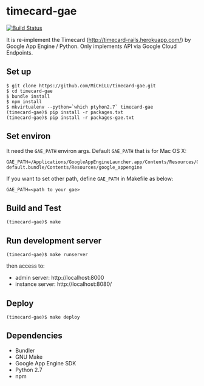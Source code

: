 timecard-gae
============

[![Build Status](https://travis-ci.org/MiCHiLU/timecard-gae.svg?branch=master)](https://travis-ci.org/MiCHiLU/timecard-gae)

It is re-implement the Timecard (http://timecard-rails.herokuapp.com/) by Google App Engine / Python.
Only implements API via Google Cloud Endpoints.

Set up
------

    $ git clone https://github.com/MiCHiLU/timecard-gae.git
    $ cd timecard-gae
    $ bundle install
    $ npm install
    $ mkvirtualenv --python=`which ptyhon2.7` timecard-gae
    (timecard-gae)$ pip install -r packages.txt
    (timecard-gae)$ pip install -r packages-gae.txt

Set environ
-----------

It need the `GAE_PATH` environ args. Default `GAE_PATH` that is for Mac OS X:

    GAE_PATH=/Applications/GoogleAppEngineLauncher.app/Contents/Resources/GoogleAppEngine-default.bundle/Contents/Resources/google_appengine

If you want to set other path, define `GAE_PATH` in Makefile as below:

    GAE_PATH=<path to your gae>

Build and Test
--------------

    (timecard-gae)$ make

Run development server
----------------------

    (timecard-gae)$ make runserver

then access to:

* admin server: http://localhost:8000
* instance server: http://localhost:8080/

Deploy
------

    (timecard-gae)$ make deploy

Dependencies
------------

* Bundler
* GNU Make
* Google App Engine SDK
* Python 2.7
* npm
